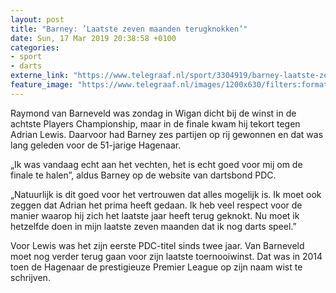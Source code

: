 ```yaml
---
layout: post
title: "Barney: ’Laatste zeven maanden terugknokken’"
date: Sun, 17 Mar 2019 20:38:58 +0100
categories: 
- sport 
- darts 
externe_link: "https://www.telegraaf.nl/sport/3304919/barney-laatste-zeven-maanden-terugknokken"
feature_image: "https://www.telegraaf.nl/images/1200x630/filters:format(jpeg):quality(80)/cdn-kiosk-api.telegraaf.nl/e6ed5554-48ee-11e9-a0e4-0218eaf05005.jpg"
---
```


<p class="intro">Raymond van Barneveld was zondag in Wigan dicht bij de winst in de achtste Players Championship, maar in de finale kwam hij tekort tegen Adrian Lewis. Daarvoor had Barney zes partijen op rij gewonnen en dat was lang geleden voor de 51-jarige Hagenaar.</p> <p>„Ik was vandaag echt aan het vechten, het is echt goed voor mij om de finale te halen”, aldus Barney op de website van dartsbond PDC.</p><p>„Natuurlijk is dit goed voor het vertrouwen dat alles mogelijk is. Ik moet ook zeggen dat Adrian het prima heeft gedaan. Ik heb veel respect voor de manier waarop hij zich het laatste jaar heeft terug geknokt. Nu moet ik hetzelfde doen in mijn laatste zeven maanden dat ik nog darts speel.”</p><p>Voor Lewis was het zijn eerste PDC-titel sinds twee jaar. Van Barneveld moet nog verder terug gaan voor zijn laatste toernooiwinst. Dat was in 2014 toen de Hagenaar de prestigieuze Premier League op zijn naam wist te schrijven.</p>
